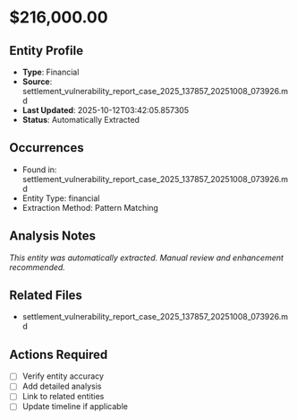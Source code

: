 # $216,000.00

## Entity Profile
- **Type**: Financial
- **Source**: settlement_vulnerability_report_case_2025_137857_20251008_073926.md
- **Last Updated**: 2025-10-12T03:42:05.857305
- **Status**: Automatically Extracted

## Occurrences
- Found in: settlement_vulnerability_report_case_2025_137857_20251008_073926.md
- Entity Type: financial
- Extraction Method: Pattern Matching

## Analysis Notes
*This entity was automatically extracted. Manual review and enhancement recommended.*

## Related Files
- settlement_vulnerability_report_case_2025_137857_20251008_073926.md

## Actions Required
- [ ] Verify entity accuracy
- [ ] Add detailed analysis
- [ ] Link to related entities
- [ ] Update timeline if applicable
